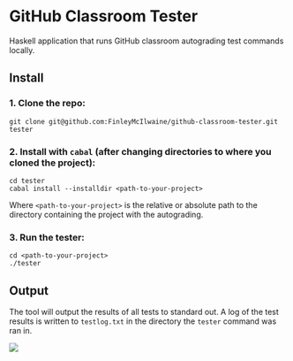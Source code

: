 # GitHub Classroom Tester

Haskell application that runs GitHub classroom autograding test commands locally.

## Install

### 1. Clone the repo:

```
git clone git@github.com:FinleyMcIlwaine/github-classroom-tester.git tester
```

### 2. Install with `cabal` (after changing directories to where you cloned the project):

```
cd tester
cabal install --installdir <path-to-your-project>
```

Where `<path-to-your-project>` is the relative or absolute path to the directory containing the project with the autograding.

### 3. Run the tester:

```
cd <path-to-your-project>
./tester
```

## Output

The tool will output the results of all tests to standard out. A log of the test results is written to `testlog.txt` in the directory the `tester` command was ran in.

<img src="https://s9.gifyu.com/images/tester.gif"/>
